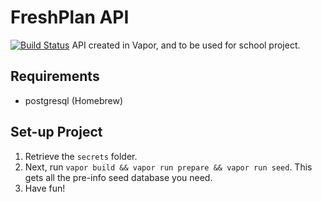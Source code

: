 # FreshPlan API
[![Build Status](https://travis-ci.com/j-nguyen/FreshPlanAPI.svg?token=bXWz1QBA9UNTPjTyxj4B&branch=staging)](https://travis-ci.com/j-nguyen/FreshPlanAPI)
API created in Vapor, and to be used for school project.

## Requirements
- postgresql (Homebrew)

## Set-up Project

1. Retrieve the `secrets` folder.
1. Next, run `vapor build && vapor run prepare && vapor run seed`. This gets all the pre-info seed database you need.
1. Have fun!